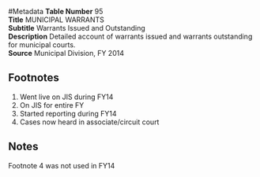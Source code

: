#Metadata
**Table Number** 95  
**Title** MUNICIPAL WARRANTS  
**Subtitle** Warrants Issued and Outstanding  
**Description** Detailed account of warrants issued and warrants outstanding for municipal courts.  
**Source** Municipal Division, FY 2014  
  
## Footnotes  
1. Went live on JIS during FY14  
2. On JIS for entire FY  
3. Started reporting during FY14  
4. Cases now heard in associate/circuit court  
  
## Notes  
Footnote 4 was not used in FY14  
